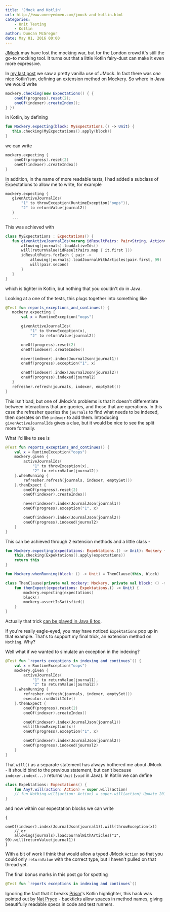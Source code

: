 ```yaml
---
title: 'JMock and Kotlin'
url: http://www.oneeyedmen.com/jmock-and-kotlin.html
categories:
    - Unit Testing
    - Kotlin
author: Duncan McGregor
date: May 01, 2016 00:00
---
```

[JMock](http://www.jmock.org/) may have lost the mocking war, but for the London crowd it's still the go-to mocking tool.
It turns out that a little Kotlin fairy-dust can make it even more expressive.

In [my last post](/mocks-v-approvals-tests-part2.html) we saw a pretty vanilla use of JMock. In fact there was *one* nice
Kotlin'ism, defining an extension method on Mockery. So where in Java we would write

```java
mockery.checking(new Expectations() { {
    oneOf(progress).reset(2);
    oneOf(indexer).createIndex();
} })
```

in Kotlin, by defining

```kotlin
fun Mockery.expecting(block: MyExpectations.() -> Unit) {
   this.checking(MyExpectations().apply(block))
}
```

we can write

```kotlin
mockery.expecting {
    oneOf(progress).reset(2)
    oneOf(indexer).createIndex()
}
```

In addition, in the name of more readable tests, I had added a subclass of Expectations
to allow me to write, for example

```kotlin
mockery.expecting {
   givenActiveJournalIds(
       "1" to throwException(RuntimeException("oops")),
       "2" to returnValue(journal2))
   }
   ...
```

This was achieved with

```kotlin
class MyExpectations : Expectations() {
   fun givenActiveJournalIds(vararg idResultPairs: Pair<String, Action>) {
       allowing(journals).loadActiveIds()
       will(returnValue(idResultPairs.map { it.first }))
       idResultPairs.forEach { pair ->
           allowing(journals).loadJournalWithArticles(pair.first, 99)
           will(pair.second)
       }
   }
}
```

which is tighter in Kotlin, but nothing that you couldn't do in Java.

Looking at a one of the tests, this plugs together into something like

```kotlin
@Test fun reports_exceptions_and_continues() {
   mockery.expecting {
       val x = RuntimeException("oops")

       givenActiveJournalIds(
           "1" to throwException(x),
           "2" to returnValue(journal2))

       oneOf(progress).reset(2)
       oneOf(indexer).createIndex()

       never(indexer).index(JournalJson(journal1))
       oneOf(progress).exception("1", x)

       oneOf(indexer).index(JournalJson(journal2))
       oneOf(progress).indexed(journal2)
   }
   refresher.refresh(journals, indexer, emptySet())
}
```

This isn't bad, but one of JMock's problems is that it doesn't differentiate between interactions
that are queries, and those that are operations. In this case the refresher queries the `journals`
to find what needs to be indexed, then operates on the `indexer` to add them. Introducing
`givenActiveJournalIds` gives a clue, but it would be nice to see the split more formally.

What I'd like to see is

```kotlin
@Test fun reports_exceptions_and_continues() {
    val x = RuntimeException("oops")
    mockery.given {
        activeJournalIds(
            "1" to throwException(x),
            "2" to returnValue(journal2))
    }.whenRunning {
        refresher.refresh(journals, indexer, emptySet())
    }.thenExpect {
        oneOf(progress).reset(2)
        oneOf(indexer).createIndex()

        never(indexer).index(JournalJson(journal1))
        oneOf(progress).exception("1", x)

        oneOf(indexer).index(JournalJson(journal2))
        oneOf(progress).indexed(journal2)
    }
}
```

This can be achieved through 2 extension methods and a little class -

```kotlin
fun Mockery.expecting(expectations: Expektations.() -> Unit): Mockery {
    this.checking(Expektations().apply(expectations))
    return this
}

fun Mockery.whenRunning(block: () -> Unit) = ThenClause(this, block)

class ThenClause(private val mockery: Mockery, private val block: () -> Unit) {
    fun thenExpect(expectations: Expektations.() -> Unit) {
        mockery.expecting(expectations)
        block()
        mockery.assertIsSatisfied()
    }
}
```

Actually that trick [can be played in Java 8 too](https://github.com/dmcg/nowthen).

If you're really eagle-eyed, you may have noticed `Expektations` pop up in that example.
That's to support my final trick, an extension method on `Nothing`. Why?

Well what if we wanted to simulate an exception in the indexing?

```kotlin
@Test fun `reports exceptions in indexing and continues`() {
    val x = RuntimeException("oops")
    mockery.given {
        activeJournalIds(
            "1" to returnValue(journal1),
            "2" to returnValue(journal2))
    }.whenRunning {
        refresher.refresh(journals, indexer, emptySet())
        executor.runUntilIdle()
    }.thenExpect {
        oneOf(progress).reset(2)
        oneOf(indexer).createIndex()

        oneOf(indexer).index(JournalJson(journal1))
        will(throwException(x))
        oneOf(progress).exception("1", x)

        oneOf(indexer).index(JournalJson(journal2))
        oneOf(progress).indexed(journal2)
    }
}
```

That `will()` as a separate statement has always bothered me about JMock - it should
bind to the previous statement, but can't because `indexer.index(...)` returns `Unit`
(`void` in Java). In Kotlin we can define

```kotlin
class Expektations: Expectations() {
    fun Any?.will(action: Action) = super.will(action)
    // fun Nothing.will(action: Action) = super.will(action) Update 2016-05-17 - looks like this isn't needed, as Unit extends Any
}
```

and now within our expectation blocks we can write

``` koklin
{
    oneOf(indexer).index(JournalJson(journal1)).will(throwException(x))
    // or
    allowing(journals).loadJournalWithArticles("1", 99).will(returnValue(journal1))
}
```

With a bit of work I think that would allow a typed JMock `Action` so that you could only
`returnValue` with the correct type, but I haven't pulled on that thread yet.

The final bonus marks in this post go for spotting

```kotlin
@Test fun `reports exceptions in indexing and continues`()
```

Ignoring the fact that it breaks [Prism](http://prismjs.com/)'s Kotlin highlighter, this hack was pointed out by
[Nat Pryce](http://natpryce.com) - backticks allow spaces in method names, giving beautifully
readable specs in code and test runners.
